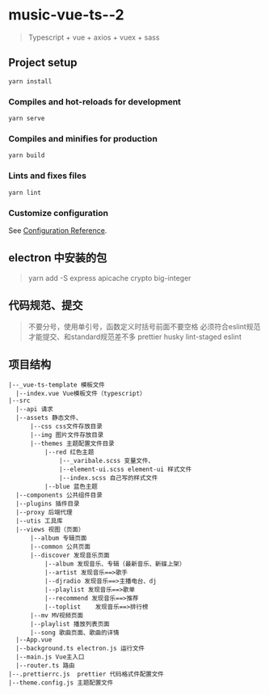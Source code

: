 # music-vue-ts--2

> Typescript + vue + axios + vuex + sass 

## Project setup
```
yarn install
```

### Compiles and hot-reloads for development
```
yarn serve
```

### Compiles and minifies for production
```
yarn build
```

### Lints and fixes files
```
yarn lint
```

### Customize configuration
See [Configuration Reference](https://cli.vuejs.org/config/).


## electron 中安装的包
> yarn add -S express apicache crypto big-integer

## 代码规范、提交
> 不要分号，使用单引号，函数定义时括号前面不要空格
> 必须符合eslint规范才能提交、和standard规范差不多
> prettier husky lint-staged eslint

## 项目结构
```
|--_vue-ts-template 模板文件
  |--index.vue Vue模板文件（typescript）
|--src
  |--api 请求
  |--assets 静态文件、
      |--css css文件存放目录
      |--img 图片文件存放目录
      |--themes 主题配置文件目录
          |--red 红色主题
              |--_varibale.scss 变量文件、
              |--element-ui.scss element-ui 样式文件
              |--index.scss 自己写的样式文件
          |--blue 蓝色主题
  |--components 公共组件目录
  |--plugins 插件目录
  |--proxy 后端代理
  |--utis 工具库
  |--views 视图（页面）
      |--album 专辑页面
      |--common 公共页面
      |--discover 发现音乐页面
          |--album 发现音乐、专辑（最新音乐、新碟上架）
          |--artist 发现音乐==>歌手
          |--djradio 发现音乐==>主播电台、dj
          |--playlist 发现音乐==>歌单
          |--recommend 发现音乐==>推荐
          |--toplist    发现音乐==>排行榜
      |--mv MV视频页面
      |--playlist 播放列表页面
      |--song 歌曲页面、歌曲的详情
  |--App.vue
  |--background.ts electron.js 运行文件
  |--main.js Vue主入口
  |--router.ts 路由
|--.prettierrc.js  prettier 代码格式件配置文件
|--theme.config.js 主题配置文件

```